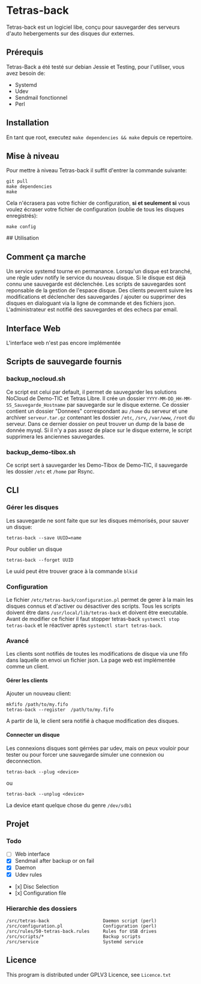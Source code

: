 # Tetras-back

Tetras-back est un logiciel libe, conçu pour sauvegarder des serveurs d'auto
hebergements sur des disques dur externes.

## Prérequis

Tetras-Back a été testé sur debian Jessie et Testing, pour l'utiliser, vous
avez besoin de:

+ Systemd
+ Udev
+ Sendmail fonctionnel
+ Perl


## Installation

En tant que root, executez `make dependencies && make` depuis ce repertoire.

## Mise à niveau

Pour mettre à niveau Tetras-back il suffit d'entrer la commande suivante:

    git pull
    make dependencies
    make

Cela n'écrasera pas votre fichier de configuration, **si et seulement si** vous
voulez écraser votre fichier de configuration (oublie de tous les disques
enregistrés):

    make config

## Utilisation

## Comment ça marche

Un service systemd tourne en permanance. Lorsqu'un disque est branché, une
règle udev notify le service du nouveau disque. Si le disque est déjà connu une
sauvegarde est déclenchée.
Les scripts de sauvegardes sont reponsable de la gestion de l'espace disque.
Des clients peuvent suivre les modifications et déclencher des sauvegardes /
ajouter ou supprimer des disques en dialoguant via la ligne de commande et des
fichiers json.
L'administrateur est notifié des sauvegardes et des echecs par email.

## Interface Web

L'interface web n'est pas encore implémentée

## Scripts de sauvegarde fournis

### backup_nocloud.sh

Ce script est celui par default, il permet de sauvegarder les solutions NoCloud
de Demo-TIC et Tetras Libre. Il crée un dossier
`YYYY-MM-DD_HH-MM-SS_Sauvegarde_Hostname` par sauvegarde sur le disque externe.
Ce dossier contient un dossier "Donnees" correspondant au `/home` du serveur et
une archiver `serveur.tar.gz` contenant les dossier `/etc`, `/srv`, `/var/www`,
`/root` du serveur. Dans ce dernier dossier on peut trouver un dump de la base
de donnée mysql.  Si il n'y a pas assez de place sur le disque externe, le
script supprimera les anciennes sauvegardes.

### backup_demo-tibox.sh

Ce script sert à sauvegarder les Demo-Tibox de Demo-TIC, il sauvegarde les
dossier `/etc` et `/home` par Rsync.

## CLI

### Gérer les disques

Les sauvegarde ne sont faite que sur les disques mémorisés, pour sauver un disque:

    tetras-back --save UUID=name

Pour oublier un disque

    tetras-back --forget UUID

Le uuid peut être trouver grace à la commande `blkid`

### Configuration

Le fichier `/etc/tetras-back/configuration.pl` permet de gerer à la main les
disques connus et d'activer ou désactiver des scripts. Tous les scripts doivent
être dans `/usr/local/lib/tetras-back` et doivent être executable. Avant de
modifier ce fichier il faut stopper tetras-back `systemctl stop tetras-back` et
le réactiver après `systemctl start tetras-back`.

### Avancé

Les clients sont notifiés de toutes les modifications de disque via une fifo
dans laquelle on envoi un fichier json.
La page web est implémentée comme un client.

#### Gérer les clients

Ajouter un nouveau client:

    mkfifo /path/to/my.fifo
    tetras-back --register  /path/to/my.fifo

A partir de là, le client sera notifié à chaque modification des disques.

#### Connecter un disque

Les connexions disques sont gérrées par udev, mais on peux vouloir pour tester
ou pour forcer une sauvegarde simuler une connexion ou deconnection.

    tetras-back --plug <device>

ou

    tetras-back --unplug <device>

La device etant quelque chose du genre `/dev/sdb1`

## Projet

### Todo

+ [ ] Web interface
+ [x] Sendmail after backup or on fail
+ [x] Daemon
+ [x] Udev rules
+ [x] Disc Selection
+ [x] Configuration file

### Hierarchie des dossiers

    /src/tetras-back                    Daemon script (perl)
    /src/configuration.pl               Configuration (perl)
    /src/rules/50-tetras-back.rules     Rules for USB drives
    /src/scripts/*                      Backup scripts
    /src/service                        Systemd service



## Licence

This program is distributed under GPLV3 Licence, see `Licence.txt`
